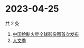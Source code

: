 # 2023-04-25

共 2 条

<!-- BEGIN -->
<!-- 最后更新时间 Tue Apr 25 2023 05:02:18 GMT+0800 (China Standard Time) -->

1. [中国绘制火星全球影像图首次发布](https://www.zhihu.com/search?q=中国绘制火星全球影像图首次发布)
1. [人文季](https://www.zhihu.com/search?q=人文季)

<!-- END -->
